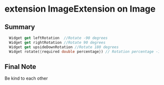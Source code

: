 # extension ImageExtension on Image

## Summary

```dart
  Widget get leftRotation  //Rotate -90 degrees
  Widget get rightRotation //Rotate 90 degrees
  Widget get upsideDownRotation //Rotate 180 degrees
  Widget rotate({required double percentage}) // Rotation percentage -1.0 to 1.0
```

## Final Note

Be kind to each other
